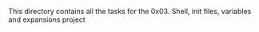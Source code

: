This directory contains all the tasks for the 0x03. Shell, init files, variables and expansions project
